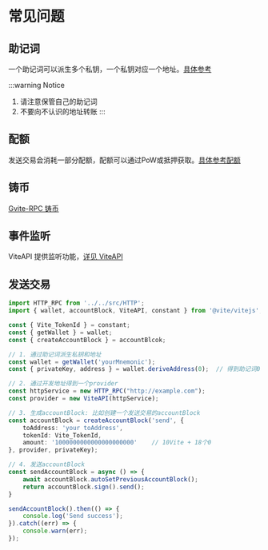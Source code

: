 # 常见问题

## 助记词

一个助记词可以派生多个私钥，一个私钥对应一个地址。[具体参考](/tutorial/wallet/hdwallet.md)

:::warning Notice
1. 请注意保管自己的助记词
2. 不要向不认识的地址转账
:::

## 配额

发送交易会消耗一部分配额，配额可以通过PoW或抵押获取。[具体参考配额](/tutorial/rule/quota)

## 铸币

[Gvite-RPC 铸币](../rpc/contract_v2)

## 事件监听

ViteAPI 提供监听功能，[详见 ViteAPI](./ViteAPI/start)

## 发送交易

```typescript
import HTTP_RPC from '../../src/HTTP';
import { wallet, accountBlock, ViteAPI, constant } from '@vite/vitejs';

const { Vite_TokenId } = constant;
const { getWallet } = wallet;
const { createAccountBlock } = accountBlcok;

// 1. 通过助记词派生私钥和地址
const wallet = getWallet('yourMnemonic');
const { privateKey, address } = wallet.deriveAddress(0);  // 得到助记词0号派生路径下的私钥

// 2. 通过开发地址得到一个provider
const httpService = new HTTP_RPC("http://example.com");
const provider = new ViteAPI(httpService);

// 3. 生成accountBlock: 比如创建一个发送交易的accountBlock
const accountBlock = createAccountBlock('send', {
    toAddress: 'your toAddress', 
    tokenId: Vite_TokenId,
    amount: '1000000000000000000000'    // 10Vite + 18个0
}, provider, privateKey);

// 4. 发送accountBlock
const sendAccountBlock = async () => {
    await accountBlock.autoSetPreviousAccountBlock();
    return accountBlock.sign().send();
}

sendAccountBlock().then(() => {
    console.log('Send success');
}).catch((err) => {
    console.warn(err);
});
```
